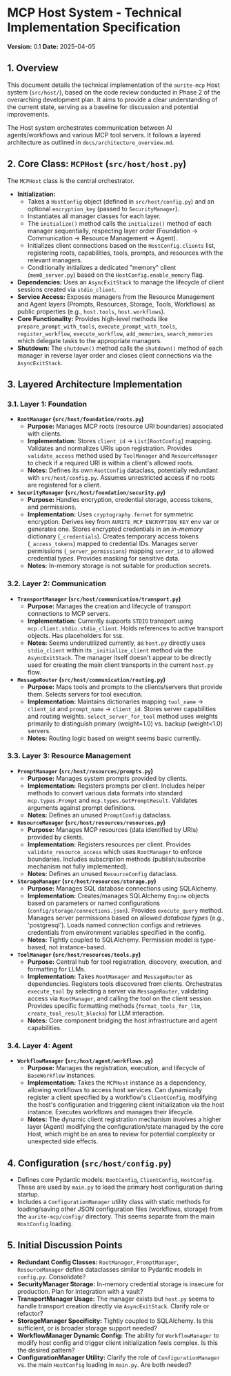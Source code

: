 # MCP Host System - Technical Implementation Specification

**Version:** 0.1
**Date:** 2025-04-05

## 1. Overview

This document details the technical implementation of the `aurite-mcp` Host system (`src/host/`), based on the code review conducted in Phase 2 of the overarching development plan. It aims to provide a clear understanding of the current state, serving as a baseline for discussion and potential improvements.

The Host system orchestrates communication between AI agents/workflows and various MCP tool servers. It follows a layered architecture as outlined in `docs/architecture_overview.md`.

## 2. Core Class: `MCPHost` (`src/host/host.py`)

The `MCPHost` class is the central orchestrator.

*   **Initialization:**
    *   Takes a `HostConfig` object (defined in `src/host/config.py`) and an optional `encryption_key` (passed to `SecurityManager`).
    *   Instantiates all manager classes for each layer.
    *   The `initialize()` method calls the `initialize()` method of each manager sequentially, respecting layer order (Foundation -> Communication -> Resource Management -> Agent).
    *   Initializes client connections based on the `HostConfig.clients` list, registering roots, capabilities, tools, prompts, and resources with the relevant managers.
    *   Conditionally initializes a dedicated "memory" client (`mem0_server.py`) based on the `HostConfig.enable_memory` flag.
*   **Dependencies:** Uses an `AsyncExitStack` to manage the lifecycle of client sessions created via `stdio_client`.
*   **Service Access:** Exposes managers from the Resource Management and Agent layers (Prompts, Resources, Storage, Tools, Workflows) as public properties (e.g., `host.tools`, `host.workflows`).
*   **Core Functionality:** Provides high-level methods like `prepare_prompt_with_tools`, `execute_prompt_with_tools`, `register_workflow`, `execute_workflow`, `add_memories`, `search_memories` which delegate tasks to the appropriate managers.
*   **Shutdown:** The `shutdown()` method calls the `shutdown()` method of each manager in reverse layer order and closes client connections via the `AsyncExitStack`.

## 3. Layered Architecture Implementation

### 3.1. Layer 1: Foundation

*   **`RootManager` (`src/host/foundation/roots.py`)**
    *   **Purpose:** Manages MCP roots (resource URI boundaries) associated with clients.
    *   **Implementation:** Stores `client_id` -> `List[RootConfig]` mapping. Validates and normalizes URIs upon registration. Provides `validate_access` method used by `ToolManager` and `ResourceManager` to check if a required URI is within a client's allowed roots.
    *   **Notes:** Defines its own `RootConfig` dataclass, potentially redundant with `src/host/config.py`. Assumes unrestricted access if no roots are registered for a client.
*   **`SecurityManager` (`src/host/foundation/security.py`)**
    *   **Purpose:** Handles encryption, credential storage, access tokens, and permissions.
    *   **Implementation:** Uses `cryptography.fernet` for symmetric encryption. Derives key from `AURITE_MCP_ENCRYPTION_KEY` env var or generates one. Stores encrypted credentials in an *in-memory* dictionary (`_credentials`). Creates temporary access tokens (`_access_tokens`) mapped to credential IDs. Manages server permissions (`_server_permissions`) mapping `server_id` to allowed credential *types*. Provides masking for sensitive data.
    *   **Notes:** In-memory storage is not suitable for production secrets.

### 3.2. Layer 2: Communication

*   **`TransportManager` (`src/host/communication/transport.py`)**
    *   **Purpose:** Manages the creation and lifecycle of transport connections to MCP servers.
    *   **Implementation:** Currently supports `STDIO` transport using `mcp.client.stdio.stdio_client`. Holds references to active transport objects. Has placeholders for `SSE`.
    *   **Notes:** Seems underutilized currently, as `host.py` directly uses `stdio_client` within its `_initialize_client` method via the `AsyncExitStack`. The manager itself doesn't appear to be directly used for creating the main client transports in the current `host.py` flow.
*   **`MessageRouter` (`src/host/communication/routing.py`)**
    *   **Purpose:** Maps tools and prompts to the clients/servers that provide them. Selects servers for tool execution.
    *   **Implementation:** Maintains dictionaries mapping `tool_name` -> `client_id` and `prompt_name` -> `client_id`. Stores server capabilities and routing weights. `select_server_for_tool` method uses weights primarily to distinguish primary (weight=1.0) vs. backup (weight<1.0) servers.
    *   **Notes:** Routing logic based on weight seems basic currently.

### 3.3. Layer 3: Resource Management

*   **`PromptManager` (`src/host/resources/prompts.py`)**
    *   **Purpose:** Manages system prompts provided by clients.
    *   **Implementation:** Registers prompts per client. Includes helper methods to convert various data formats into standard `mcp.types.Prompt` and `mcp.types.GetPromptResult`. Validates arguments against prompt definitions.
    *   **Notes:** Defines an unused `PromptConfig` dataclass.
*   **`ResourceManager` (`src/host/resources/resources.py`)**
    *   **Purpose:** Manages MCP resources (data identified by URIs) provided by clients.
    *   **Implementation:** Registers resources per client. Provides `validate_resource_access` which uses `RootManager` to enforce boundaries. Includes subscription methods (publish/subscribe mechanism not fully implemented).
    *   **Notes:** Defines an unused `ResourceConfig` dataclass.
*   **`StorageManager` (`src/host/resources/storage.py`)**
    *   **Purpose:** Manages SQL database connections using SQLAlchemy.
    *   **Implementation:** Creates/manages SQLAlchemy `Engine` objects based on parameters or named configurations (`config/storage/connections.json`). Provides `execute_query` method. Manages server permissions based on allowed *database types* (e.g., 'postgresql'). Loads named connection configs and retrieves credentials from environment variables specified in the config.
    *   **Notes:** Tightly coupled to SQLAlchemy. Permission model is type-based, not instance-based.
*   **`ToolManager` (`src/host/resources/tools.py`)**
    *   **Purpose:** Central hub for tool registration, discovery, execution, and formatting for LLMs.
    *   **Implementation:** Takes `RootManager` and `MessageRouter` as dependencies. Registers tools discovered from clients. Orchestrates `execute_tool` by selecting a server via `MessageRouter`, validating access via `RootManager`, and calling the tool on the client session. Provides specific formatting methods (`format_tools_for_llm`, `create_tool_result_blocks`) for LLM interaction.
    *   **Notes:** Core component bridging the host infrastructure and agent capabilities.

### 3.4. Layer 4: Agent

*   **`WorkflowManager` (`src/host/agent/workflows.py`)**
    *   **Purpose:** Manages the registration, execution, and lifecycle of `BaseWorkflow` instances.
    *   **Implementation:** Takes the `MCPHost` instance as a dependency, allowing workflows to access host services. Can dynamically register a client specified by a workflow's `ClientConfig`, modifying the host's configuration and triggering client initialization via the host instance. Executes workflows and manages their lifecycle.
    *   **Notes:** The dynamic client registration mechanism involves a higher layer (Agent) modifying the configuration/state managed by the core Host, which might be an area to review for potential complexity or unexpected side effects.

## 4. Configuration (`src/host/config.py`)

*   Defines core Pydantic models: `RootConfig`, `ClientConfig`, `HostConfig`. These are used by `main.py` to load the primary host configuration during startup.
*   Includes a `ConfigurationManager` utility class with static methods for loading/saving other JSON configuration files (workflows, storage) from the `aurite-mcp/config/` directory. This seems separate from the main `HostConfig` loading.

## 5. Initial Discussion Points

*   **Redundant Config Classes:** `RootManager`, `PromptManager`, `ResourceManager` define dataclasses similar to Pydantic models in `config.py`. Consolidate?
*   **SecurityManager Storage:** In-memory credential storage is insecure for production. Plan for integration with a vault?
*   **TransportManager Usage:** The manager exists but `host.py` seems to handle transport creation directly via `AsyncExitStack`. Clarify role or refactor?
*   **StorageManager Specificity:** Tightly coupled to SQLAlchemy. Is this sufficient, or is broader storage support needed?
*   **WorkflowManager Dynamic Config:** The ability for `WorkflowManager` to modify host config and trigger client initialization feels complex. Is this the desired pattern?
*   **ConfigurationManager Utility:** Clarify the role of `ConfigurationManager` vs. the main `HostConfig` loading in `main.py`. Are both needed?
